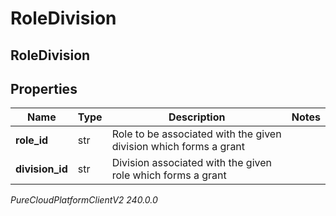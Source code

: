 # RoleDivision

## RoleDivision

## Properties

|Name | Type | Description | Notes|
|------------ | ------------- | ------------- | -------------|
| **role_id** | str | Role to be associated with the given division which forms a grant | |
| **division_id** | str | Division associated with the given role which forms a grant | |



_PureCloudPlatformClientV2 240.0.0_
